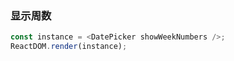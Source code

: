 ### 显示周数

<!--start-code-->

```js
const instance = <DatePicker showWeekNumbers />;
ReactDOM.render(instance);
```

<!--end-code-->
